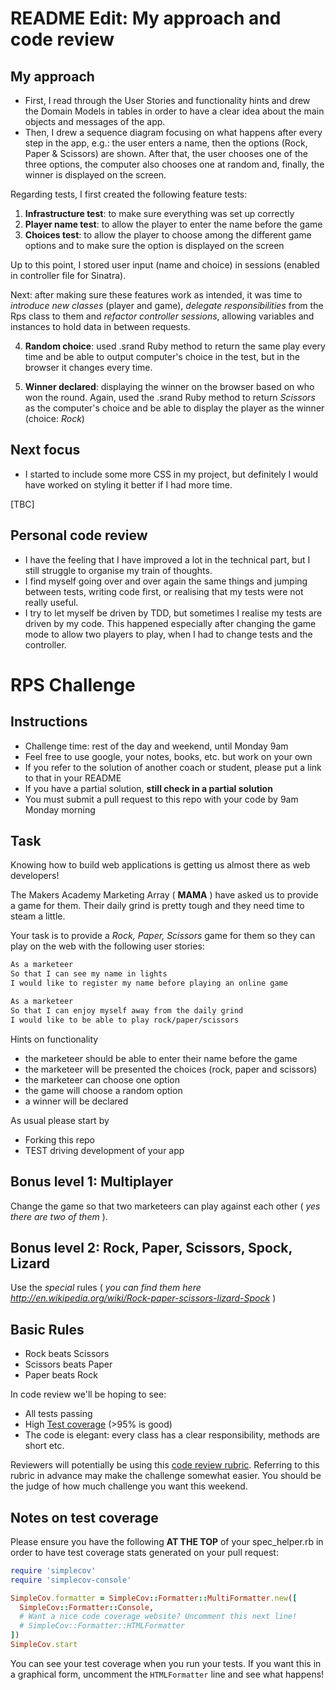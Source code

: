 README Edit: My approach and code review
=================

My approach
------
* First, I read through the User Stories and functionality hints and drew the Domain Models in tables in order to have a clear idea about the main objects and messages of the app.
* Then, I drew a sequence diagram focusing on what happens after every step in the app, e.g.: the user enters a name, then the options (Rock, Paper & Scissors) are shown. After that, the user chooses one of the three options, the computer also chooses one at random and, finally, the winner is displayed on the screen.

Regarding tests, I first created the following feature tests:
1. **Infrastructure test**: to make sure everything was set up correctly
2. **Player name test**: to allow the player to enter the name before the game
3. **Choices test**: to allow the player to choose among the different game options and to make sure the option is displayed on the screen

Up to this point, I stored user input (name and choice) in sessions (enabled in controller file for Sinatra).

Next: after making sure these features work as intended, it was time to *introduce new classes* (player and game), *delegate responsibilities* from the Rps class to them and *refactor controller sessions*, allowing variables and instances to hold data in between requests.

4. **Random choice**: used .srand Ruby method to return the same play every time and be able to output computer's choice in the test, but in the browser it changes every time.

5. **Winner declared**: displaying the winner on the browser based on who won the round. Again, used the .srand Ruby method to return *Scissors* as the computer's choice and be able to display the player as the winner (choice: *Rock*) 

Next focus
------

* I started to include some more CSS in my project, but definitely I would have worked on styling it better if I had more time.

[TBC]

Personal code review
------

* I have the feeling that I have improved a lot in the technical part, but I still struggle to organise my train of thoughts.
* I find myself going over and over again the same things and jumping between tests, writing code first, or realising that my tests were not really useful.
* I try to let myself be driven by TDD, but sometimes I realise my tests are driven by my code.
This happened especially after changing the game mode to allow two players to play, when I had to change tests and the controller.

# RPS Challenge

Instructions
-------

* Challenge time: rest of the day and weekend, until Monday 9am
* Feel free to use google, your notes, books, etc. but work on your own
* If you refer to the solution of another coach or student, please put a link to that in your README
* If you have a partial solution, **still check in a partial solution**
* You must submit a pull request to this repo with your code by 9am Monday morning

Task
----

Knowing how to build web applications is getting us almost there as web developers!

The Makers Academy Marketing Array ( **MAMA** ) have asked us to provide a game for them. Their daily grind is pretty tough and they need time to steam a little.

Your task is to provide a _Rock, Paper, Scissors_ game for them so they can play on the web with the following user stories:

```sh
As a marketeer
So that I can see my name in lights
I would like to register my name before playing an online game

As a marketeer
So that I can enjoy myself away from the daily grind
I would like to be able to play rock/paper/scissors
```

Hints on functionality

- the marketeer should be able to enter their name before the game
- the marketeer will be presented the choices (rock, paper and scissors)
- the marketeer can choose one option
- the game will choose a random option
- a winner will be declared


As usual please start by

* Forking this repo
* TEST driving development of your app


## Bonus level 1: Multiplayer

Change the game so that two marketeers can play against each other ( _yes there are two of them_ ).

## Bonus level 2: Rock, Paper, Scissors, Spock, Lizard

Use the _special_ rules ( _you can find them here http://en.wikipedia.org/wiki/Rock-paper-scissors-lizard-Spock_ )

## Basic Rules

- Rock beats Scissors
- Scissors beats Paper
- Paper beats Rock

In code review we'll be hoping to see:

* All tests passing
* High [Test coverage](https://github.com/makersacademy/course/blob/master/pills/test_coverage.md) (>95% is good)
* The code is elegant: every class has a clear responsibility, methods are short etc.

Reviewers will potentially be using this [code review rubric](docs/review.md).  Referring to this rubric in advance may make the challenge somewhat easier.  You should be the judge of how much challenge you want this weekend.

Notes on test coverage
----------------------

Please ensure you have the following **AT THE TOP** of your spec_helper.rb in order to have test coverage stats generated
on your pull request:

```ruby
require 'simplecov'
require 'simplecov-console'

SimpleCov.formatter = SimpleCov::Formatter::MultiFormatter.new([
  SimpleCov::Formatter::Console,
  # Want a nice code coverage website? Uncomment this next line!
  # SimpleCov::Formatter::HTMLFormatter
])
SimpleCov.start
```

You can see your test coverage when you run your tests. If you want this in a graphical form, uncomment the `HTMLFormatter` line and see what happens!
